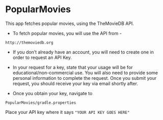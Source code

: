 # PopularMovies
This app fetches popular movies, using the TheMovieDB API.

* To fetch popular movies, you will use the API from -

```
http://themoviedb.org
```

* If you don’t already have an account, you will need to
create one in order to request an API Key.

* In your request for a key, state that your usage
will be for educational/non-commercial use.
You will also need to provide some personal information to complete the request.
Once you submit your request, you should receive your key via email shortly after.

* Once you obtain your key, navigate to
```
PopularMovies/gradle.properties
```

Place your API key where it says `"YOUR API KEY GOES HERE"`
